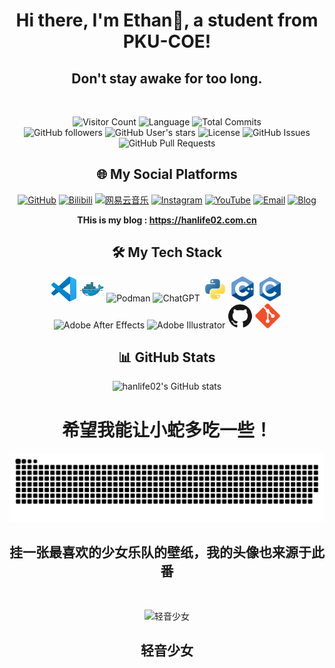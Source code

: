 <div align="center">
  
  # Hi there, I'm Ethan👋, a student from PKU-COE!<br>
  ## Don't stay awake for too long.<br>
<br>

![Visitor Count](https://visitor-badge.laobi.icu/badge?page_id=hanlife02.hanlife02) 
![Language](https://img.shields.io/github/languages/top/hanlife02/hanlife02)
![Total Commits](https://img.shields.io/github/commit-activity/m/hanlife02/hanlife02)<br>
![GitHub followers](https://img.shields.io/github/followers/hanlife02?style=social) 
![GitHub User's stars](https://img.shields.io/github/stars/hanlife02?affiliations=OWNER%2CCOLLABORATOR&style=social) 
![License](https://img.shields.io/github/license/hanlife02/hanlife02)
![GitHub Issues](https://img.shields.io/github/issues/hanlife02/hanlife02)
![GitHub Pull Requests](https://img.shields.io/github/issues-pr/hanlife02/hanlife02)
<br>

## 🌐 My Social Platforms

 [![GitHub](https://img.shields.io/badge/GitHub-100000?style=flat-square&logo=github&logoColor=white)](https://github.com/hanlife02)
 [![Bilibili](https://img.shields.io/badge/Bilibili-00A1D6?style=flat-square&logo=bilibili&logoColor=white)](https://space.bilibili.com/1546192745)
 [![网易云音乐](https://img.shields.io/badge/iCloud%20Music-E60026?style=flat-square&logo=netease&logoColor=white)](https://music.163.com/#/user/home?id=1797049896)
 [![Instagram](https://img.shields.io/badge/Instagram-E4405F?style=flat-square&logo=instagram&logoColor=white)](https://www.instagram.com/hanlife02/)
 [![YouTube](https://img.shields.io/badge/YouTube-FF0000?style=flat-square&logo=youtube&logoColor=white)](https://www.youtube.com/c/hanlife02)
 [![Email](https://img.shields.io/badge/Email-D14836?style=flat-square&logo=gmail&logoColor=white)](mailto:han@hanlife02.com.cn)
 [![Blog](https://img.shields.io/badge/Blog-000000?style=flat-square&logo=About.me&logoColor=white)](https://hanlife02.com.cn)<br>

 **THis is my blog  :  https://hanlife02.com.cn**

## 🛠️ My Tech Stack

<div align="center">
  <!-- Visual Studio Code -->
  <img src="https://raw.githubusercontent.com/devicons/devicon/master/icons/vscode/vscode-original.svg" alt="VS Code" width="40" height="40"/>
  <!-- Docker -->
  <img src="https://raw.githubusercontent.com/devicons/devicon/master/icons/docker/docker-original.svg" alt="Docker" width="40" height="40"/>
  <!-- Podman -->
  <img src="https://cdn.jsdelivr.net/gh/simple-icons/simple-icons/icons/podman.svg" alt="Podman" width="40" height="40"/>
  <!-- ChatGPT (Black and White OpenAI Logo) -->
  <img src="https://hanlife02.com.cn/api/v2/objects/file/lx16uvvi4sojm93n5i.svg" alt="ChatGPT" width="40" height="40"/>
  <!-- Python -->
  <img src="https://raw.githubusercontent.com/devicons/devicon/master/icons/python/python-original.svg" alt="Python" width="40" height="40"/>
  <!-- C++ -->
  <img src="https://raw.githubusercontent.com/devicons/devicon/master/icons/cplusplus/cplusplus-original.svg" alt="C++" width="40" height="40"/>
  <!-- C -->
  <img src="https://raw.githubusercontent.com/devicons/devicon/master/icons/c/c-original.svg" alt="C" width="40" height="40"/>
  <!-- JavaScript -->
  <img src="https://upload.wikimedia.org/wikipedia/commons/c/cb/Adobe_After_Effects_CC_icon.svg" alt="Adobe After Effects" width="40" height="40"/>
  <!-- Adobe Illustrator -->
  <img src="https://upload.wikimedia.org/wikipedia/commons/f/fb/Adobe_Illustrator_CC_icon.svg" alt="Adobe Illustrator" width="40" height="40"/>
  <!-- GitHub -->
  <img src="https://raw.githubusercontent.com/devicons/devicon/master/icons/github/github-original.svg" alt="GitHub" width="40" height="40"/>
  <!-- Git -->
  <img src="https://raw.githubusercontent.com/devicons/devicon/master/icons/git/git-original.svg" alt="Git" width="40" height="40"/>
</div>
 
## 📊 GitHub Stats

![hanlife02's GitHub stats](https://github-readme-stats.vercel.app/api?username=hanlife02&show_icons=true&theme=blueberry)


</div>

<div align="center">

  # 希望我能让小蛇多吃一些！
<picture >
  <source media="(prefers-color-scheme: dark)" srcset="https://raw.githubusercontent.com/hanlife02/hanlife02/output/github-contribution-grid-snake-dark.svg?palette=light">
  <source media="(prefers-color-scheme: light)" srcset="https://raw.githubusercontent.com/hanlife02/hanlife02/output/github-contribution-grid-snake.svg">
  <img alt="github contribution grid snake animation" src="https://raw.githubusercontent.com/hanlife02/hanlife02/output/github-contribution-grid-snake.svg">
</picture>

## 挂一张最喜欢的少女乐队的壁纸，我的头像也来源于此番
<br>

![轻音少女](https://github.com/user-attachments/assets/4daa4266-0923-44bd-bd6f-7cdbe13ef525)

## 轻音少女
</div>


